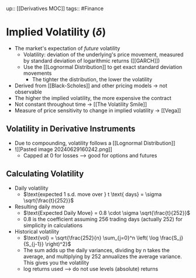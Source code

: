 up:: [[Derivatives MOC]]
tags:: #Finance 
# Implied Volatility ($\delta$)
- The market's expectation of *future* volatility
	- Volatility: deviation of the underlying's price movement, measured by standard deviation of logarithmic returns ([[GARCH]])
	- Use the [[Lognormal Distribution]] to get exact standard deviation movements
		- The tighter the distribution, the lower the volatility
- Derived from [[Black-Scholes]] and other pricing models -> not observable
- The higher the implied volatility, the more expensive the contract
- Not constant throughout time -> [[The Volatility Smile]]
- Measure of price sensitivity to change in implied volatility -> [[Vega]]

## Volatility in Derivative Instruments
- Due to compounding, volatility follows a [[Lognormal Distribution]]
- ![[Pasted image 20240629160242.png]]
	- Capped at 0 for losses --> good for options and futures

## Calculating Volatility
- Daily volatility
	- $\text{expected 1 s.d. move over } t \text{ days} = \sigma \sqrt{\frac{t}{252}}$
- Resulting daily move
	- $\text{Expected Daily Move} = 0.8 \cdot \sigma \sqrt{\frac{t}{252}}$
	- 0.8 is the coefficient assuming 256 trading days (actually 252) for simplicity in calculations
- Historical volatility
	- $\text{vol} = \sqrt{\frac{252}{n} \sum_{j=0}^n \left( \log \frac{S_j}{S_{j-1}} \right)^2}$
	- The sum adds up the daily variances, dividing by n takes the average, and multiplying by 252 annualizes the average variance. This gives you the volatility
	- log returns used --> do not use levels (absolute) returns